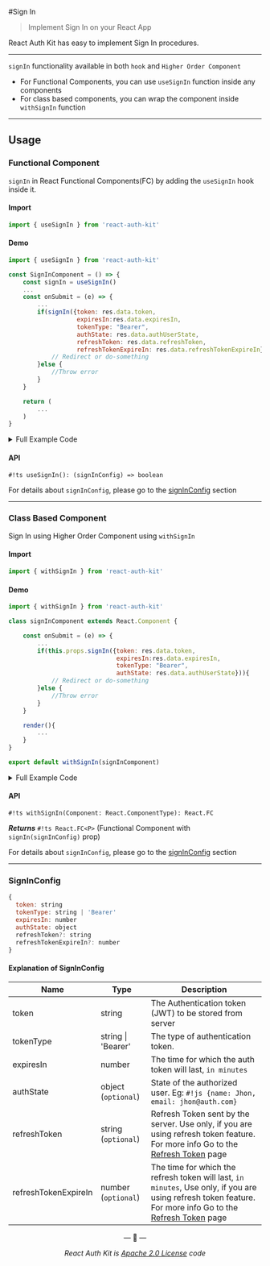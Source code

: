#Sign In

> Implement Sign In on your React App


React Auth Kit has easy to implement Sign In procedures.

---

`signIn` functionality available in both `hook` and `Higher Order Component`

- For Functional Components, you can use `useSignIn` function inside any components
- For class based components, you can wrap the component inside `withSignIn` function

---

## Usage
### Functional Component

`signIn` in React Functional Components(FC) by adding the `useSignIn` hook inside it.

#### Import

```js
import { useSignIn } from 'react-auth-kit'
```
#### Demo
```jsx
import { useSignIn } from 'react-auth-kit'

const SignInComponent = () => {
    const signIn = useSignIn()
    ...
    const onSubmit = (e) => {
        ...
        if(signIn({token: res.data.token,
                   expiresIn:res.data.expiresIn,
                   tokenType: "Bearer",
                   authState: res.data.authUserState,
                   refreshToken: res.data.refreshToken,                    // Only if you are using refreshToken feature
                   refreshTokenExpireIn: res.data.refreshTokenExpireIn})){ // Only if you are using refreshToken feature
            // Redirect or do-something
        }else {
            //Throw error
        }
    }

    return (
        ...
    )
}
```

<details>
    <summary>Full Example Code</summary>
    <br>


```jsx
import React from "react"
import axios from 'axios'
import { useSignIn } from 'react-auth-kit'

const SignInComponent = () => {
    const signIn = useSignIn()
    const [formData, setFormData] = React.useState({email: '', password: ''})

    const onSubmit = (e) => {
        e.preventDefault()
        axios.post('/api/login', formData)
            .then((res)=>{
                if(res.status === 200){
                    if(signIn({token: res.data.token,
                               expiresIn:res.data.expiresIn,
                               tokenType: "Bearer",
                               authState: res.data.authUserState,
                               refreshToken: res.data.refreshToken,                    // Only if you are using refreshToken feature
                               refreshTokenExpireIn: res.data.refreshTokenExpireIn})){ // Only if you are using refreshToken feature
                        // Redirect or do-something
                    }else {
                        //Throw error
                    }
                }
            })
    }

    return (
        <form onSubmit={onSubmit}>
            <input type={"email"} onChange={(e)=>setFormData({...formData, email: e.target.value})}/>
            <input type={"password"} onChange={(e)=>setFormData({...formData, password: e.target.value})}/>

            <button>Submit</button>
        </form>
    )
}
```
</details>

#### API

`#!ts useSignIn(): (signInConfig) => boolean`

For details about `signInConfig`, please go to the [signInConfig](#signinconfig) section

---

### Class Based Component

Sign In using Higher Order Component using `withSignIn`

#### Import

```js
import { withSignIn } from 'react-auth-kit'
```

#### Demo
```jsx
import { withSignIn } from 'react-auth-kit'

class signInComponent extends React.Component {

    const onSubmit = (e) => {
        ...
        if(this.props.signIn({token: res.data.token,
                              expiresIn:res.data.expiresIn,
                              tokenType: "Bearer",
                              authState: res.data.authUserState})){
            // Redirect or do-something
        }else {
            //Throw error
        }
    }

    render(){
        ...
    }
}

export default withSignIn(signInComponent)
```

<details>
    <summary>Full Example Code</summary>
    <br>

```jsx
import React from 'react'
import axios from 'axios'
import { withSignIn } from 'react-auth-kit'

class signInComponent extends React.Component {
    state={email: '', password: ''}

    onSubmit = (e) => {
        e.preventDefault()
        axios.post('/api/login', this.state)
            .then((res)=>{
                if(res.status === 200){
                    if(this.props.signIn({token: res.data.token,
                                          expiresIn:res.data.expiresIn,
                                          tokenType: "Bearer",
                                          authState: res.data.authUserState})){
                        // Redirect or do-something
                    }else {
                        //Throw error
                    }
                }
            })
    }

    render(){
        return (
            <form onSubmit={onSubmit}>
                <input type={"email"} onChange={(e)=>this.setState({...this.state, email: e.target.value})}/>
                <input type={"password"} onChange={(e)=>this.setState({...this.state, password: e.target.value})}/>

                <button>Submit</button>
            </form>
        )
    }
}

export default withSignIn(signInComponent)

```
</details>

#### API

`#!ts withSignIn(Component: React.ComponentType): React.FC`

_**Returns**_  `#!ts React.FC<P>` (Functional Component with `signIn(signInConfig)` prop)

For details about `signInConfig`, please go to the [signInConfig](#signinconfig) section

---

### SignInConfig

```js
{
  token: string
  tokenType: string | 'Bearer'
  expiresIn: number
  authState: object
  refreshToken?: string
  refreshTokenExpireIn?: number
}
```
#### Explanation of SignInConfig

| Name                 | Type                | Description                                                                                                                                                                  |
|----------------------|---------------------|------------------------------------------------------------------------------------------------------------------------------------------------------------------------------|
| token                | string              | The Authentication token (JWT) to be stored from server                                                                                                                      |
| tokenType            | string  \| 'Bearer' | The type of authentication token.                                                                                                                                            |
| expiresIn            | number              | The time for which the auth token will last, `in minutes`                                                                                                                    |
| authState            | object (`optional`) | State of the authorized user. Eg: `#!js {name: Jhon, email: jhon@auth.com}`                                                                                                  |
| refreshToken         | string (`optional`) | Refresh Token sent by the server. Use only, if you are using refresh token feature. For more info Go to the [Refresh Token](./refreshtoken) page                             |
| refreshTokenExpireIn | number (`optional`) | The time for which the refresh token will last, `in minutes`, Use only, if you are using refresh token feature. For more info Go to the [Refresh Token](./refreshtoken) page |

<p align="center">&mdash; 🔑  &mdash;</p>
<p align="center"><i>React Auth Kit is <a href="https://github.com/react-auth-kit/react-auth-kit/blob/master/LICENSE">Apache 2.0 License</a> code</i></p>
